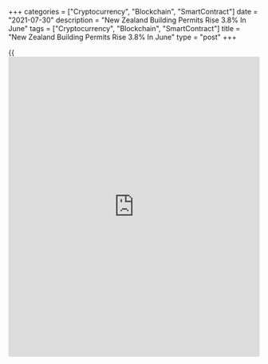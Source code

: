 +++
categories = ["Cryptocurrency", "Blockchain", "SmartContract"]
date = "2021-07-30"
description = "New Zealand Building Permits Rise 3.8% In June"
tags = ["Cryptocurrency", "Blockchain", "SmartContract"]
title = "New Zealand Building Permits Rise 3.8% In June"
type = "post"
+++

{{<iframe id="large-banner" src="https://www.bounty.group/#slide=17.0" width="100%" height="600" scrolling="no" style="border: 0px solid rgb(216, 221, 230); border-radius: 3px;">}}

The total number of building permits issued in New Zealand climbed a
seasonally adjusted 3.8 percent in June, Statistics New Zealand said on
Friday - standing at 4,310.

That follows the upwardly revised 2.4 percent decline in May (originally
-2.8 percent).

On a yearly basis, building permits spiked 18.0 percent to 44,299.

The annual value of non-residential building work consented was NZ$7.7
billion, up 13 percent from the June 2020 year.

Individually, consents were issued for: 2,373 stand-alone houses; 1,303
townhouses, flats, and units; 413 apartments; and 221 retirement village
units.

The seasonally adjusted number of new stand-alone houses consented rose
0.1 percent, after rising 0.3 percent in May 2021.

By region, the numbers of new dwellings consented in the year ended June
2021 (compared with the June 2020 year) were: 19,036 in Auckland - up 29
percent; 4,623 in Waikato - up 10 percent; 3,205 in Wellington - up 1.0
percent; 7,245 in rest of North Island - up 22 percent; 6,491 in
Canterbury - up 12 percent; and 3,692 in rest of South Island - down 2.0
percent.

In the year ended June 2021, non-residential building consents totaled
NZ$7.7 billion, up 13 percent on year.

In the June 2021 year, the non-residential building types with the
highest values were: education buildings - NZ$1.4 billion (up 54
percent); factories - NZ$1.1 billion (up 55 percent); and offices,
administration, and public transport buildings - NZ$1.0 billion (up 2.3
percent).

For comments and feedback [contact](https://www.playgroundfx.com/contact/): editorial@rtt[news](https://www.letsplayfx.com/blog/forex-news-website/).com

[Economic News][1]

 **What parts of the world are seeing the best (and worst) economic
performances lately? Click[here][2] to check out our [Econ Scorecard][2]
and find out! See up-to-the-moment [ranking](https://www.playgroundfx.com/blog/crypto-exchange-ranking/)s for the best and worst
performers in [GDP][2], [unemployment rate][3], [inflation][4] and much
more.**

   1. www.rtt[news](https://www.letsplayfx.com/blog/forex-news-website/).com/Content/EconomicNews.aspx
   2. www.rtt[news](https://www.letsplayfx.com/blog/forex-news-website/).com/economic-scorecard/world-rank/GDP/highest-performance.aspx
   3. www.rtt[news](https://www.letsplayfx.com/blog/forex-news-website/).com/economic-scorecard/world-rank/unemployment-rate/lowest-performance.aspx
   4. www.rtt[news](https://www.letsplayfx.com/blog/forex-news-website/).com/economic-scorecard/world-rank/CPI/highest-performance.aspx